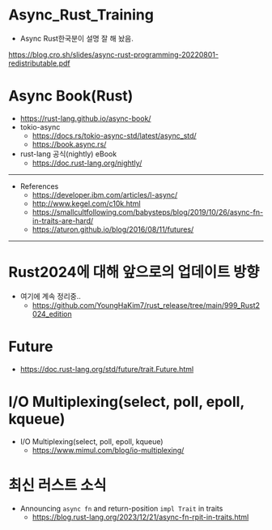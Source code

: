 # Async_Rust_Training

- Async Rust한국분이 설명 잘 해 놨음.

https://blog.cro.sh/slides/async-rust-programming-20220801-redistributable.pdf

# Async Book(Rust)
- https://rust-lang.github.io/async-book/
- tokio-async
  - https://docs.rs/tokio-async-std/latest/async_std/
  - https://book.async.rs/
- rust-lang 공식(nightly) eBook
  - https://doc.rust-lang.org/nightly/

<hr>

- References
  - https://developer.ibm.com/articles/l-async/
  - http://www.kegel.com/c10k.html
  - https://smallcultfollowing.com/babysteps/blog/2019/10/26/async-fn-in-traits-are-hard/
  - https://aturon.github.io/blog/2016/08/11/futures/


<hr>

# Rust2024에 대해 앞으로의 업데이트 방향
- 여기에 계속 정리중..
  - https://github.com/YoungHaKim7/rust_release/tree/main/999_Rust2024_edition

# Future

- https://doc.rust-lang.org/std/future/trait.Future.html

# I/O Multiplexing(select, poll, epoll, kqueue)

- I/O Multiplexing(select, poll, epoll, kqueue)
  - https://www.mimul.com/blog/io-multiplexing/

# 최신 러스트 소식
- Announcing `async fn` and return-position `impl Trait` in traits
  - https://blog.rust-lang.org/2023/12/21/async-fn-rpit-in-traits.html
